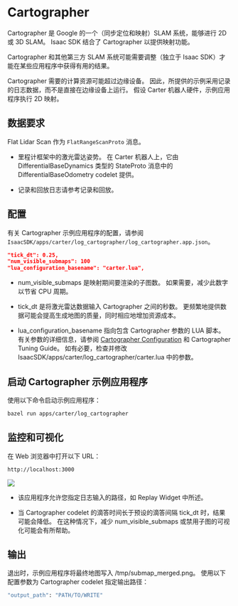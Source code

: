 # Cartographer

Cartographer 是 Google 的一个（同步定位和映射）SLAM 系统，能够进行 2D 或 3D SLAM。 Isaac SDK 结合了 Cartographer 以提供映射功能。

Cartographer 和其他第三方 SLAM 系统可能需要调整（独立于 Isaac SDK）才能在某些应用程序中获得有用的结果。

Cartographer 需要的计算资源可能超过边缘设备。 因此，所提供的示例采用记录的日志数据，而不是直接在边缘设备上运行。 假设 Carter 机器人硬件，示例应用程序执行 2D 映射。


## 数据要求
Flat Lidar Scan 作为 `FlatRangeScanProto` 消息。

* 里程计框架中的激光雷达姿势。 在 Carter 机器人上，它由 DifferentialBaseDynamics 类型的 StateProto 消息中的 DifferentialBaseOdometry codelet 提供。

* 记录和回放日志请参考记录和回放。

## 配置
有关 Cartographer 示例应用程序的配置，请参阅 `IsaacSDK/apps/carter/log_cartographer/log_cartographer.app.json`。


```json
"tick_dt": 0.25,
"num_visible_submaps": 100
"lua_configuration_basename": "carter.lua",

```

* num_visible_submaps 是映射期间要渲染的子图数。 如果需要，减少此数字以节省 CPU 周期。

* tick_dt 是将激光雷达数据输入 Cartographer 之间的秒数。 更频繁地提供数据可能会提高生成地图的质量，同时相应地增加资源成本。

* lua_configuration_basename 指向包含 Cartographer 参数的 LUA 脚本。 有关参数的详细信息，请参阅 [Cartographer Configuration](https://google-cartographer.readthedocs.io/en/latest/configuration.html) 和 Cartographer Tuning Guide。 如有必要，检查并修改 IsaacSDK/apps/carter/log_cartographer/carter.lua 中的参数。

## 启动 Cartographer 示例应用程序
使用以下命令启动示例应用程序：

```bash
bazel run apps/carter/log_cartographer
```

## 监控和可视化
在 Web 浏览器中打开以下 URL：
```bash
http://localhost:3000
```

![](https://docs.nvidia.com/isaac/_images/cartographer_sight.png)

* 该应用程序允许您指定日志输入的路径，如 Replay Widget 中所述。

* 当 Cartographer codelet 的滴答时间长于预设的滴答间隔 tick_dt 时，结果可能会降低。 在这种情况下，减少 num_visible_submaps 或禁用子图的可视化可能会有所帮助。

## 输出
退出时，示例应用程序将最终地图写入 /tmp/submap_merged.png。 使用以下配置参数为 Cartographer codelet 指定输出路径：

```bash
"output_path": "PATH/TO/WRITE"
```



















































